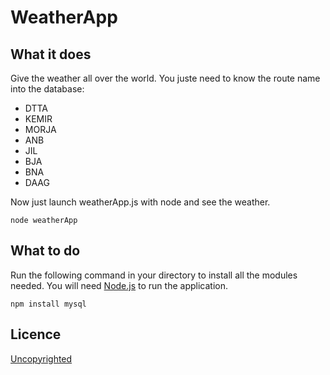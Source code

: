 # WeatherApp

## What it does

Give the weather all over the world. 
You juste need to know the route name into the database: 
-  DTTA
-  KEMIR
-  MORJA
-  ANB
-  JIL
-  BJA
-  BNA
-  DAAG

Now just launch weatherApp.js with node and see the weather.
```
node weatherApp
```

## What to do

Run the following command in your directory to install all the modules needed.
You will need [Node.js](https://nodejs.org/en/) to run the application.
```npm install
npm install mysql
```

## Licence

[Uncopyrighted](http://zenhabits.net/uncopyright/)
